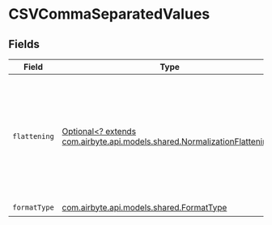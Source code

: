# CSVCommaSeparatedValues


## Fields

| Field                                                                                                                       | Type                                                                                                                        | Required                                                                                                                    | Description                                                                                                                 |
| --------------------------------------------------------------------------------------------------------------------------- | --------------------------------------------------------------------------------------------------------------------------- | --------------------------------------------------------------------------------------------------------------------------- | --------------------------------------------------------------------------------------------------------------------------- |
| `flattening`                                                                                                                | [Optional<? extends com.airbyte.api.models.shared.NormalizationFlattening>](../../models/shared/NormalizationFlattening.md) | :heavy_minus_sign:                                                                                                          | Whether the input json data should be normalized (flattened) in the output CSV. Please refer to docs for details.           |
| `formatType`                                                                                                                | [com.airbyte.api.models.shared.FormatType](../../models/shared/FormatType.md)                                               | :heavy_check_mark:                                                                                                          | N/A                                                                                                                         |